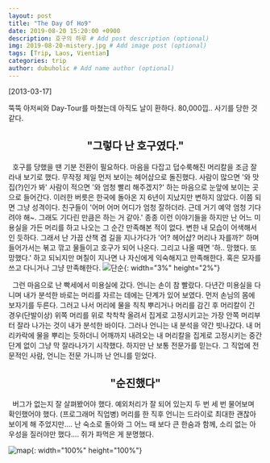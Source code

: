 ```yaml
---
layout: post
title: "The Day Of Ho9"
date: 2019-08-20 15:20:00 +0900
description: 호구의 하루 # Add post description (optional)
img: 2019-08-20-mistery.jpg # Add image post (optional)
tags: [Trip, Laos, Vientian]
categories: trip
author: dubuholic # Add name author (optional)
---
```



[2013-03-17] 

뚝뚝 아저씨와 Day-Tour를 마쳤는데 아직도 날이 환하다. 80,000낍.. 사기를 당한 것 같다.  

## <center>"그렇다 난 호구였다."</center>   

&nbsp;&nbsp;호구를 당했을 땐 기분 전환이 필요하다. 마음을 다잡고 덥수룩해진 머리칼을 조금 잘라내 보기로 했다. 
무작정 제일 먼저 보이는 헤어샵으로 돌진했다. 사람이 많으면 '와 맛집(?)인가 봐' 사람이 적으면 '와 엄청 빨리 해주겠지?' 하는 
마음으로 눈앞에 보이는 곳으로 들어간다. 이러한 버릇은 한국에 돌아온 지 6년이 지났지만 변하지 않았다. 이쯤 되면 그냥 성격이다. 
친구들이 '어머 어머 어디가 엄청 잘하더라. 근데 거기 예약 엄청 기다려야 해~. 그래도 기다린 만큼은 하는 거 같아.' 종종 이런 이야기들을 하지만
난 어느 미용실을 가든 머리를 하고 나오는 그 순간 만족해본 적이 없다. 변한 내 모습이 어색해서 인 듯하다. 
그래서 난 가끔 산책 겸 길을 지나가다가 '어? 헤어샵? 머리나 자를까?' 하며 들어가서는 볶고 깎고 물들이고 호구가 되어 나온다. 
그리고 나올 때면 '하.. 망했다. 또 망했다.' 하고 되뇌지만 며칠이 지나면 나 자신에게 익숙해지고 만족해한다. 혹은 모자를 쓰고 다니거나 그냥 만족해한다. ![단순]({{site.baseurl}}/assets/img/dansoon.jpg "단순"){: width="3%" height="2%"}  

&nbsp;&nbsp;그런 마음으로 난 빡세에서 미용실에 갔다. 언니는 손이 참 빨랐다. 다년간 미용실을 다니며 내가 분석한 바로는 머리를 자르는 데에는 단계가 있어 보였다. 
먼저 손님의 몸에 보자기를 두른다. 그러고 나서 머리에 물을 칙칙 뿌리거나 머리를 감긴 후 머리칼이 긴 경우(단발이상) 위쪽 머리를 위로 착착착 올려서 집게로 고정시키고는 
가장 안쪽 머리부터 잘라 나가는 것이 내가 분석한 바이다. 그러나 언니는 내 분석을 약간 빗나갔다. 내 머리카락에 물을 뿌리는 듯하더니 어깨까지 내려오는 내 머리칼을 
집게로 고정시키는 중간 단계 없이 그냥 막 잘라나가기 시작했다. 하지만 난 보통 전문가를 믿는다. 그 직업에 전문적인 사람, 언니는 전문 가니까 난 언니를 믿었다.   

## <center>"순진했다"</center>   
&nbsp;&nbsp;버그가 없는지 잘 살펴봤어야 했다. 예외처리가 잘 되어 있는지 두 번 세 번 물어보며 확인했어야 했다. (프로그래머 직업병) 
머리를 한 직후 언니는 드라이로 최대한 괜찮아 보이게 해 주었지만.... 난 숙소로 돌아와 그 어느 때 보다 큰 한숨과 함께, 소리 없는 아우성을 질러야만 했다.... 
쥐가 파먹은 게 분명했다.

![map]({{site.baseurl}}/assets/img/2019-08-20-ho9.jpg "삐약 삐약"){: width="100%" height="100%"}
